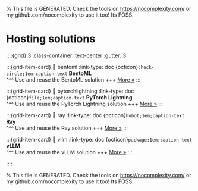 
% This file is GENERATED. Check the tools on https://nocomplexity.com/ or my github.com/nocomplexity to use it too! Its FOSS. 

# Hosting solutions 
::::{grid} 3
:class-container: text-center
:gutter: 3 

:::{grid-item-card}
:link: bentoml
:link-type: doc
{octicon}`check-circle;1em;caption-text` **BentoML**        
^^^
Use and reuse the BentoML solution
+++
[More »](bentoml)
:::

:::{grid-item-card}
:link: pytorchlightning
:link-type: doc
{octicon}`file;1em;caption-text` **PyTorch Lightning**        
^^^
Use and reuse the PyTorch Lightning solution
+++
[More »](pytorchlightning)
:::

:::{grid-item-card}
:link: ray
:link-type: doc
{octicon}`hubot;1em;caption-text` **Ray**        
^^^
Use and reuse the Ray solution
+++
[More »](ray)
:::

:::{grid-item-card}
:link: vllm
:link-type: doc
{octicon}`package;1em;caption-text` **vLLM**        
^^^
Use and reuse the vLLM solution
+++
[More »](vllm)
:::

::::


% This file is GENERATED. Check the tools on https://nocomplexity.com/ or my github.com/nocomplexity to use it too! Its FOSS. 

